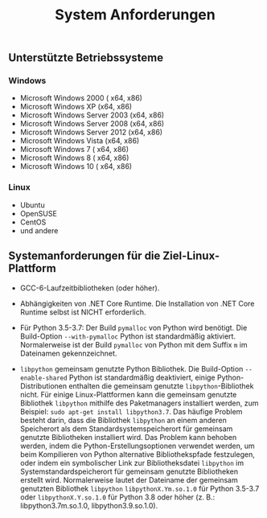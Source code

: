 ﻿---
title: System Anforderungen
second_title: Aspose.Finance for Python via .NET
type: docs
weight: 50
url: /de/python-net/system-requirements/
description:  Erfahren Sie mehr über die Systemanforderungen der Bibliothek Python Finance API
---
## **Unterstützte Betriebssysteme**
### **Windows**
- Microsoft Windows 2000 ( x64, x86)
- Microsoft Windows XP (x64, x86)
- Microsoft Windows Server 2003 (x64, x86)
- Microsoft Windows Server 2008 (x64, x86)
- Microsoft Windows Server 2012 (x64, x86)
- Microsoft Windows Vista (x64, x86)
- Microsoft Windows 7 ( x64, x86)
- Microsoft Windows 8 ( x64, x86)
- Microsoft Windows 10 ( x64, x86)
### **Linux**
- Ubuntu
- OpenSUSE
- CentOS
- und andere

## Systemanforderungen für die Ziel-Linux-Plattform

- GCC-6-Laufzeitbibliotheken (oder höher).

- Abhängigkeiten von .NET Core Runtime. Die Installation von .NET Core Runtime selbst ist NICHT erforderlich.

- Für Python 3.5-3.7: Der Build `pymalloc` von Python wird benötigt. Die Build-Option `--with-pymalloc` Python ist standardmäßig aktiviert. Normalerweise ist der Build `pymalloc` von Python mit dem Suffix `m` im Dateinamen gekennzeichnet.

- `libpython` gemeinsam genutzte Python Bibliothek. Die Build-Option `--enable-shared` Python ist standardmäßig deaktiviert, einige Python-Distributionen enthalten die gemeinsam genutzte `libpython`-Bibliothek nicht. Für einige Linux-Plattformen kann die gemeinsam genutzte Bibliothek `libpython` mithilfe des Paketmanagers installiert werden, zum Beispiel: `sudo apt-get install libpython3.7`. Das häufige Problem besteht darin, dass die Bibliothek `libpython` an einem anderen Speicherort als dem Standardsystemspeicherort für gemeinsam genutzte Bibliotheken installiert wird. Das Problem kann behoben werden, indem die Python-Erstellungsoptionen verwendet werden, um beim Kompilieren von Python alternative Bibliothekspfade festzulegen, oder indem ein symbolischer Link zur Bibliotheksdatei `libpython` im Systemstandardspeicherort für gemeinsam genutzte Bibliotheken erstellt wird. Normalerweise lautet der Dateiname der gemeinsam genutzten Bibliothek `libpython` `libpythonX.Ym.so.1.0` für Python 3.5-3.7 oder `libpythonX.Y.so.1.0` für Python 3.8 oder höher (z. B.: libpython3.7m.so.1.0, libpython3.9.so.1.0).
